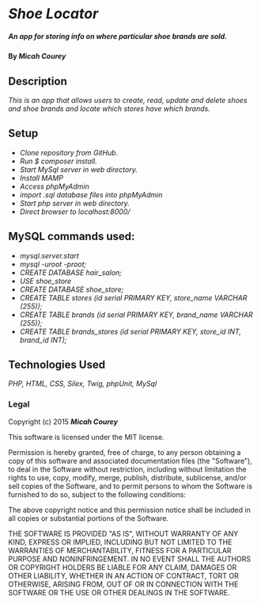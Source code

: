 # _Shoe Locator_

##### _An app for storing info on where particular shoe brands are sold._

#### By _**Micah Courey**_

## Description

_This is an app that allows users to create, read, update and delete shoes and shoe brands and locate which stores have which brands._


## Setup

* _Clone repository from GitHub._
* _Run $ composer install._
* _Start MySql server in web directory._
* _Install MAMP_
* _Access phpMyAdmin_
* _import .sql database files into phpMyAdmin_
* _Start php server in web directory._
* _Direct browser to localhost:8000/_

## MySQL commands used:
* _mysql.server.start_
* _mysql -uroot -proot;_
* _CREATE DATABASE hair_salon;_
* _USE shoe_store_
* _CREATE DATABASE shoe_store;_
* _CREATE TABLE stores (id serial PRIMARY KEY, store_name VARCHAR (255));_
* _CREATE TABLE brands (id serial PRIMARY KEY, brand_name VARCHAR (255));_
* _CREATE TABLE brands_stores (id serial PRIMARY KEY, store_id INT, brand_id INT);_

## Technologies Used

_PHP, HTML, CSS, Silex, Twig, phpUnit, MySql_

### Legal

Copyright (c) 2015 **_Micah Courey_**

This software is licensed under the MIT license.

Permission is hereby granted, free of charge, to any person obtaining a copy
of this software and associated documentation files (the "Software"), to deal
in the Software without restriction, including without limitation the rights
to use, copy, modify, merge, publish, distribute, sublicense, and/or sell
copies of the Software, and to permit persons to whom the Software is
furnished to do so, subject to the following conditions:

The above copyright notice and this permission notice shall be included in
all copies or substantial portions of the Software.

THE SOFTWARE IS PROVIDED "AS IS", WITHOUT WARRANTY OF ANY KIND, EXPRESS OR
IMPLIED, INCLUDING BUT NOT LIMITED TO THE WARRANTIES OF MERCHANTABILITY,
FITNESS FOR A PARTICULAR PURPOSE AND NONINFRINGEMENT. IN NO EVENT SHALL THE
AUTHORS OR COPYRIGHT HOLDERS BE LIABLE FOR ANY CLAIM, DAMAGES OR OTHER
LIABILITY, WHETHER IN AN ACTION OF CONTRACT, TORT OR OTHERWISE, ARISING FROM,
OUT OF OR IN CONNECTION WITH THE SOFTWARE OR THE USE OR OTHER DEALINGS IN
THE SOFTWARE.
